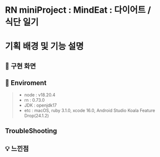 # RN miniProject : MindEat : 다이어트 / 식단 일기

# 기획 배경 및 기능 설명

## 🎥 구현 화면

## 📌 Enviroment

> - node : v18.20.4
> - rn : 0.73.0
> - JDK : openjdk17
> - etc : macOS, ruby 3.1.0, xcode 16.0, Android Studio Koala Feature Drop(24.1.2)

## TroubleShooting

## 💡 느낀점
